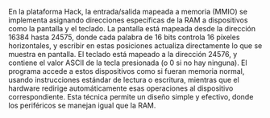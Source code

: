 En la plataforma Hack, la entrada/salida mapeada a memoria (MMIO) se implementa asignando direcciones específicas de la RAM a dispositivos como la pantalla y el teclado. La pantalla está mapeada desde la dirección 16384 hasta 24575, donde cada palabra de 16 bits controla 16 píxeles horizontales, y escribir en estas posiciones actualiza directamente lo que se muestra en pantalla. El teclado está mapeado a la dirección 24576, y contiene el valor ASCII de la tecla presionada (o 0 si no hay ninguna). El programa accede a estos dispositivos como si fueran memoria normal, usando instrucciones estándar de lectura o escritura, mientras que el hardware redirige automáticamente esas operaciones al dispositivo correspondiente. Esta técnica permite un diseño simple y efectivo, donde los periféricos se manejan igual que la RAM.